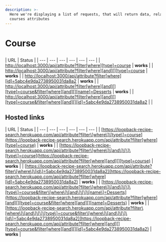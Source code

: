 ```yaml
---
description: >-
  Here we're displaying a list of requests, that will return data, related to
  courses attributes
---
```


# Course

## 

| URL | Status |
| --- | --- | --- | --- | --- | --- |
| ​[http://localhost:3000/api/attribute?filter\[where\]\[type\]=course](http://localhost:3000/api/attribute?filter[where][type]=course) | **works** |
| ​[http://localhost:3000/api/attribute?filter\[where\]\[and\]\[\]\[type\]=course](http://localhost:3000/api/attribute?filter[where][and][][type]=course) | **works** |
| ​[http://localhost:3000/api/attribute?filter\[where\]\[id\]=5abc4e9da2738950031da8a2](http://localhost:3000/api/attribute?filter[where][id]=5abc4e9da2738950031da8a2) | **works** |
| [http://localhost:3000/api/attribute?filter\[where\]\[and\]\[\]\[type\]=course&filter\[where\]\[and\]\[\]\[name\]=Desserts](http://localhost:3000/api/attribute?filter[where][and][][type]=course&filter[where][and][][name]=Desserts) | **works** |
| [http://localhost:3000/api/attribute?filter\[where\]\[and\]\[\]\[type\]=course&filter\[where\]\[and\]\[\]\[id\]=5abc4e9da2738950031da8a2](http://localhost:3000/api/attribute?filter[where][and][][type]=course&filter[where][and][][id]=5abc4e9da2738950031da8a2) |  |

## Hosted links

| URL | Status |
| --- | --- | --- | --- | --- | --- |
| [https://loopback-recipe-search.herokuapp.com/api/attribute?filter\[where\]\[type\]=course](https://loopback-recipe-search.herokuapp.com/api/attribute?filter[where][type]=course) | **works** |
| ​[https://loopback-recipe-search.herokuapp.com/api/attribute?filter\[where\]\[and\]\[\]\[type\]=course](https://loopback-recipe-search.herokuapp.com/api/attribute?filter[where][and][][type]=course) | **works** |
| ​[https://loopback-recipe-search.herokuapp.com/api/attribute?filter\[where\]\[id\]=5abc4e9da2738950031da8a2](https://loopback-recipe-search.herokuapp.com/api/attribute?filter[where][id]=5abc4e9da2738950031da8a2) | **works** |
| [https://loopback-recipe-search.herokuapp.com/api/attribute?filter\[where\]\[and\]\[\]\[type\]=course&filter\[where\]\[and\]\[\]\[name\]=Desserts](https://loopback-recipe-search.herokuapp.com/api/attribute?filter[where][and][][type]=course&filter[where][and][][name]=Desserts) | **works** |
| [https://loopback-recipe-search.herokuapp.com/api/attribute?filter\[where\]\[and\]\[\]\[type\]=course&filter\[where\]\[and\]\[\]\[id\]=5abc4e9da2738950031da8a2](https://loopback-recipe-search.herokuapp.com/api/attribute?filter[where][and][][type]=course&filter[where][and][][id]=5abc4e9da2738950031da8a2) | **works** |

